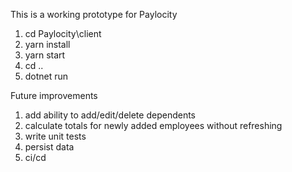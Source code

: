This is a working prototype for Paylocity

1.  cd Paylocity\client
2.  yarn install
3.  yarn start
4.  cd ..
5.  dotnet run

Future improvements
1.  add ability to add/edit/delete dependents
2.  calculate totals for newly added employees without refreshing
3.  write unit tests
4.  persist data
5.  ci/cd
